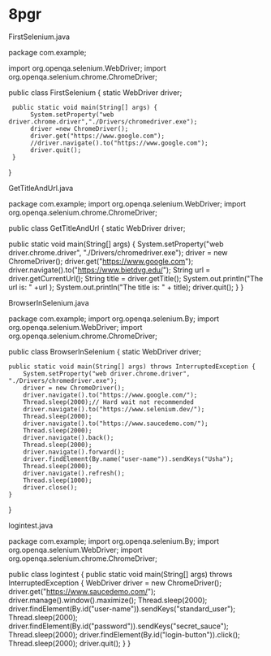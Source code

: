 # 8pgr
FirstSelenium.java

package com.example;

import org.openqa.selenium.WebDriver;
import org.openqa.selenium.chrome.ChromeDriver;

public class FirstSelenium {
     static WebDriver driver;

     public static void main(String[] args) {
          System.setProperty("web driver.chrome.driver","./Drivers/chromedriver.exe");
          driver =new ChromeDriver();
          driver.get("https://www.google.com");
          //driver.navigate().to("https://www.google.com");
          driver.quit();
     }

}



GetTitleAndUrl.java

package com.example;
import org.openqa.selenium.WebDriver;
import org.openqa.selenium.chrome.ChromeDriver;


public class GetTitleAndUrl {
    static WebDriver driver;

 public static void main(String[] args) {
        System.setProperty("web driver.chrome.driver", "./Drivers/chromedriver.exe");
        driver = new ChromeDriver();
        driver.get("https://www.google.com");
        driver.navigate().to("https://www.bietdvg.edu/");
        String url = driver.getCurrentUrl();
        String title = driver.getTitle();
        System.out.println("The url is: "   +url );
        System.out.println("The title is: " + title);
        driver.quit();
    }
}

BrowserInSelenium.java

package com.example;
import org.openqa.selenium.By;
import org.openqa.selenium.WebDriver;
import org.openqa.selenium.chrome.ChromeDriver;

public class BrowserInSelenium {
    static WebDriver driver;

    public static void main(String[] args) throws InterruptedException {
        System.setProperty("web driver.chrome.driver", "./Drivers/chromedriver.exe");
        driver = new ChromeDriver();
        driver.navigate().to("https://www.google.com/");
        Thread.sleep(2000);// Hard wait not recommended
        driver.navigate().to("https://www.selenium.dev/");
        Thread.sleep(2000);
        driver.navigate().to("https://www.saucedemo.com/");
        Thread.sleep(2000);
        driver.navigate().back();
        Thread.sleep(2000);
        driver.navigate().forward();
        driver.findElement(By.name("user-name")).sendKeys("Usha");
        Thread.sleep(2000);
        driver.navigate().refresh();
        Thread.sleep(1000);
        driver.close();
    }
}

logintest.java

package com.example;
import org.openqa.selenium.By;
import org.openqa.selenium.WebDriver;
import org.openqa.selenium.chrome.ChromeDriver;

public class logintest {
    public static void main(String[] args) throws InterruptedException {
        WebDriver driver = new ChromeDriver();
        driver.get("https://www.saucedemo.com/");
        driver.manage().window().maximize();
        Thread.sleep(2000);
        driver.findElement(By.id("user-name")).sendKeys("standard_user");
        Thread.sleep(2000);
        driver.findElement(By.id("password")).sendKeys("secret_sauce");
        Thread.sleep(2000);
        driver.findElement(By.id("login-button")).click();
        Thread.sleep(2000);
        driver.quit();
    }
}
